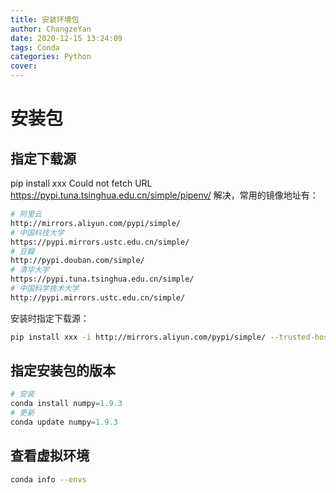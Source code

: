 ```yaml
---
title: 安装环境包
author: ChangzeYan
date: 2020-12-15 13:24:09
tags: Conda
categories: Python
cover:
---
```


# 安装包
## 指定下载源
pip install xxx Could not fetch URL https://pypi.tuna.tsinghua.edu.cn/simple/pipenv/
解决，常用的镜像地址有：
```bash
# 阿里云
http://mirrors.aliyun.com/pypi/simple/
# 中国科技大学
https://pypi.mirrors.ustc.edu.cn/simple/
# 豆瓣
http://pypi.douban.com/simple/
# 清华大学
https://pypi.tuna.tsinghua.edu.cn/simple/
# 中国科学技术大学
http://pypi.mirrors.ustc.edu.cn/simple/
```

安装时指定下载源：
```bash
pip install xxx -i http://mirrors.aliyun.com/pypi/simple/ --trusted-host mirrors.aliyun.com
```

## 指定安装包的版本

```py
# 安装
conda install numpy=1.9.3
# 更新
conda update numpy=1.9.3
```

## 查看虚拟环境
```bash
conda info --envs
```
